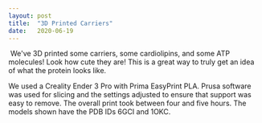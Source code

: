 ```yaml
---
layout: post
title:  "3D Printed Carriers"
date:   2020-06-19
---
```


<span class="image featured"><img src="/images/3d_print.png" alt=""></span>
We've 3D printed some carriers, some cardiolipins, and some ATP molecules! Look how cute they are! This is a great way to truly get an idea of what the protein looks like.


We used a Creality Ender 3 Pro with Prima EasyPrint PLA. Prusa software was used for slicing and the settings adjusted to ensure that support was easy to remove. The overall print took between four and five hours. The models shown have the PDB IDs 6GCI and 1OKC.
